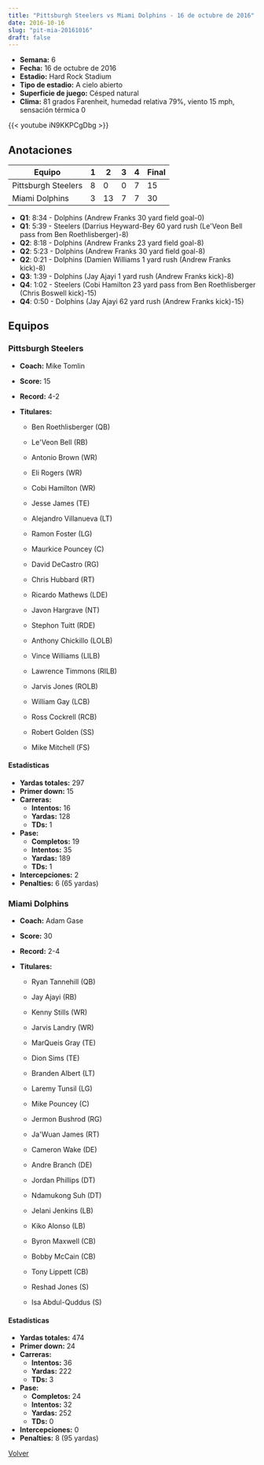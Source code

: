 ```yaml
---
title: "Pittsburgh Steelers vs Miami Dolphins - 16 de octubre de 2016"
date: 2016-10-16
slug: "pit-mia-20161016"
draft: false
---
```


- **Semana:** 6
- **Fecha:** 16 de octubre de 2016
- **Estadio:** Hard Rock Stadium
- **Tipo de estadio:** A cielo abierto
- **Superficie de juego:** Césped natural
- **Clima:** 81 grados Farenheit, humedad relativa 79%, viento 15 mph, sensación térmica 0


{{< youtube iN9KKPCgDbg >}}


## Anotaciones
| Equipo | 1 | 2 | 3 | 4 | Final |
|--------|---|---|---|---|-------|
| Pittsburgh Steelers  | 8 | 0 | 0 | 7  | 15 |
| Miami Dolphins  | 3 | 13 | 7 | 7  | 30 |
- **Q1**: 8:34 - Dolphins (Andrew Franks 30 yard field goal-0)
- **Q1**: 5:39 - Steelers (Darrius Heyward-Bey 60 yard rush (Le'Veon Bell pass from Ben Roethlisberger)-8)
- **Q2**: 8:18 - Dolphins (Andrew Franks 23 yard field goal-8)
- **Q2**: 5:23 - Dolphins (Andrew Franks 30 yard field goal-8)
- **Q2**: 0:21 - Dolphins (Damien Williams 1 yard rush (Andrew Franks kick)-8)
- **Q3**: 1:39 - Dolphins (Jay Ajayi 1 yard rush (Andrew Franks kick)-8)
- **Q4**: 1:02 - Steelers (Cobi Hamilton 23 yard pass from Ben Roethlisberger (Chris Boswell kick)-15)
- **Q4**: 0:50 - Dolphins (Jay Ajayi 62 yard rush (Andrew Franks kick)-15)


## Equipos


### Pittsburgh Steelers
* **Coach:** Mike Tomlin
* **Score:** 15
* **Record:** 4-2
* **Titulares:** 

  * Ben Roethlisberger (QB) 

  * Le'Veon Bell (RB) 

  * Antonio Brown (WR) 

  * Eli Rogers (WR) 

  * Cobi Hamilton (WR) 

  * Jesse James (TE) 

  * Alejandro Villanueva (LT) 

  * Ramon Foster (LG) 

  * Maurkice Pouncey (C) 

  * David DeCastro (RG) 

  * Chris Hubbard (RT) 

  * Ricardo Mathews (LDE) 

  * Javon Hargrave (NT) 

  * Stephon Tuitt (RDE) 

  * Anthony Chickillo (LOLB) 

  * Vince Williams (LILB) 

  * Lawrence Timmons (RILB) 

  * Jarvis Jones (ROLB) 

  * William Gay (LCB) 

  * Ross Cockrell (RCB) 

  * Robert Golden (SS) 

  * Mike Mitchell (FS) 

#### Estadísticas
* **Yardas totales:** 297
* **Primer down:** 15
* **Carreras:**
  * **Intentos:** 16
  * **Yardas:** 128
  * **TDs:** 1
* **Pase:**
  * **Completos:** 19
  * **Intentos:** 35
  * **Yardas:** 189
  * **TDs:** 1
* **Intercepciones:** 2
* **Penalties:** 6 (65 yardas)

### Miami Dolphins
* **Coach:** Adam Gase
* **Score:** 30
* **Record:** 2-4
* **Titulares:** 

  * Ryan Tannehill (QB) 

  * Jay Ajayi (RB) 

  * Kenny Stills (WR) 

  * Jarvis Landry (WR) 

  * MarQueis Gray (TE) 

  * Dion Sims (TE) 

  * Branden Albert (LT) 

  * Laremy Tunsil (LG) 

  * Mike Pouncey (C) 

  * Jermon Bushrod (RG) 

  * Ja'Wuan James (RT) 

  * Cameron Wake (DE) 

  * Andre Branch (DE) 

  * Jordan Phillips (DT) 

  * Ndamukong Suh (DT) 

  * Jelani Jenkins (LB) 

  * Kiko Alonso (LB) 

  * Byron Maxwell (CB) 

  * Bobby McCain (CB) 

  * Tony Lippett (CB) 

  * Reshad Jones (S) 

  * Isa Abdul-Quddus (S) 

#### Estadísticas
* **Yardas totales:** 474
* **Primer down:** 24
* **Carreras:**
  * **Intentos:** 36
  * **Yardas:** 222
  * **TDs:** 3
* **Pase:**
  * **Completos:** 24
  * **Intentos:** 32
  * **Yardas:** 252
  * **TDs:** 0
* **Intercepciones:** 0
* **Penalties:** 8 (95 yardas)


[Volver](/historia/2016)
